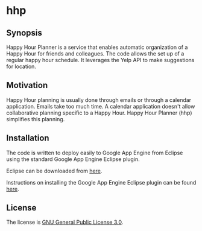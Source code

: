# hhp

## Synopsis

Happy Hour Planner is a service that enables automatic organization of a Happy Hour for friends and colleagues.  The code allows the set
up of a regular happy hour schedule.  It leverages the Yelp API to make suggestions for location.

## Motivation

Happy Hour planning is usually done through emails or through a calendar application.  Emails take too much time.  A calendar application
doesn't allow collaborative planning specific to a Happy Hour.  Happy Hour Planner (hhp) simplifies this planning.

## Installation

The code is written to deploy easily to Google App Engine from Eclipse using the standard Google App Engine Eclipse plugin.

Eclipse can be downloaded from [here](https://eclipse.org/downloads/).

Instructions on installing the Google App Engine Eclipse plugin can be found [here](https://developers.google.com/eclipse/docs/appengine).

## License

The license is [GNU General Public License 3.0](https://opensource.org/licenses/GPL-3.0).  
